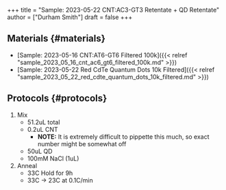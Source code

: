 +++
title = "Sample: 2023-05-22 CNT:AC3-GT3 Retentate + QD Retentate"
author = ["Durham Smith"]
draft = false
+++

## Materials {#materials}

-   [Sample: 2023-05-16 CNT:AT6-GT6 Filtered 100k]({{< relref "sample_2023_05_16_cnt_ac6_gt6_filtered_100k.md" >}})
-   [Sample: 2023-05-22 Red CdTe Quantum Dots 10k Filtered]({{< relref "sample_2023_05_22_red_cdte_quantum_dots_10k_filtered.md" >}})


## Protocols {#protocols}

1.  Mix
    -   51.2uL total
    -   0.2uL CNT
        -   **NOTE:**  It is extremely difficult to pippette this much, so exact number might be somewhat off
    -   50uL QD
    -   100mM NaCl (1uL)
2.  Anneal
    -   33C Hold for 9h
    -   33C &rarr; 23C at 0.1C/min

